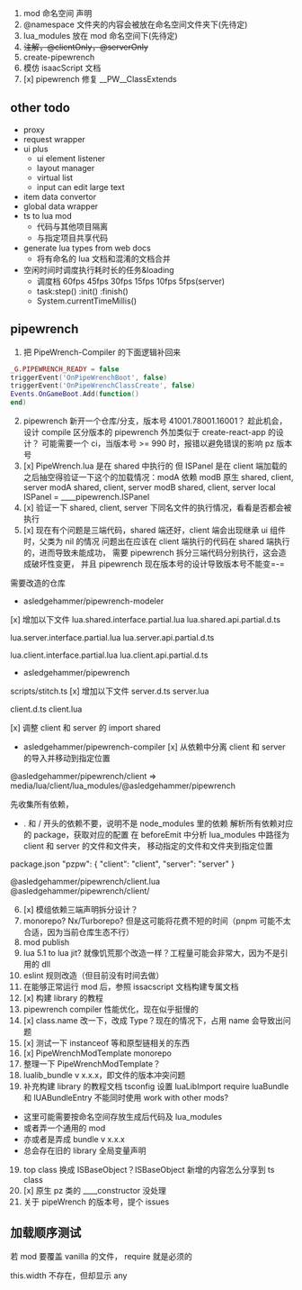 1. mod 命名空间 声明
2. @namespace 文件夹的内容会被放在命名空间文件夹下(先待定)
3. lua_modules 放在 mod 命名空间下(先待定)
4. ~~注解，@clientOnly，@serverOnly~~
5. create-pipewrench
6. 模仿 isaacScript 文档
7. [x] pipewrench 修复 __PW__ClassExtends

## other todo
- proxy
- request wrapper
- ui plus
    - ui element listener
    - layout manager
    - virtual list
    - input can edit large text
- item data convertor
- global data wrapper
- ts to lua mod
    - 代码与其他项目隔离
    - 与指定项目共享代码
- generate lua types from web docs
    - 将有命名的 lua 文档和混淆的文档合并
- 空闲时间时调度执行耗时长的任务&loading
    - 调度档 60fps 45fps 30fps 15fps 10fps 5fps(server)
    - task:step() :init() :finish()
    - System.currentTimeMillis()


## pipewrench
1. 把 PipeWrench-Compiler 的下面逻辑补回来
```lua
_G.PIPEWRENCH_READY = false
triggerEvent('OnPipeWrenchBoot', false)
triggerEvent('OnPipeWrenchClassCreate', false)
Events.OnGameBoot.Add(function()
end)
```
2. pipewrench 新开一个仓库/分支，版本号 41001.78001.16001？
趁此机会，设计 compile 区分版本的 pipewrench
外加类似于 create-react-app 的设计？
可能需要一个 ci，当版本号 >= 990 时，报错以避免错误的影响 pz 版本号
3. [x] PipeWrench.lua 是在 shared 中执行的
但 ISPanel 是在 client 端加载的
之后抽空得验证一下这个的加载情况：modA 依赖 modB
原生 shared, client, server
modA shared, client, server
modB shared, client, server
local ISPanel = ____pipewrench.ISPanel
4. [x] 验证一下 shared, client, server 下同名文件的执行情况，看看是否都会被执行
5. [x] 现在有个问题是三端代码，shared 端还好，client 端会出现继承 ui 组件时，父类为 nil 的情况
问题出在应该在 client 端执行的代码在 shared 端执行的，进而导致未能成功，
需要 pipewrench 拆分三端代码分别执行，这会造成破坏性变更，
并且 pipewrench 现在版本号的设计导致版本号不能变=-=

需要改造的仓库
- asledgehammer/pipewrench-modeler

[x] 增加以下文件
lua.shared.interface.partial.lua
lua.shared.api.partial.d.ts

lua.server.interface.partial.lua
lua.server.api.partial.d.ts

lua.client.interface.partial.lua
lua.client.api.partial.d.ts


- asledgehammer/pipewrench

scripts/stitch.ts
[x] 增加以下文件
server.d.ts
server.lua

client.d.ts
client.lua

[x] 调整 client 和 server 的 import shared


- asledgehammer/pipewrench-compiler
[x] 从依赖中分离 client 和 server 的导入并移动到指定位置

@asledgehammer/pipewrench/client
=>
media/lua/client/lua_modules/@asledgehammer/pipewrench

先收集所有依赖，
- . 和 / 开头的依赖不要，说明不是 node_modules 里的依赖
解析所有依赖对应的 package，获取对应的配置
在 beforeEmit 中分析 lua_modules 中路径为 client 和 server 的文件和文件夹，
移动指定的文件和文件夹到指定位置

package.json
"pzpw": {
  "client": "client",
  "server": "server"
}

@asledgehammer/pipewrench/client.lua
@asledgehammer/pipewrench/client/


6. [x] 模组依赖三端声明拆分设计？
7. monorepo? Nx/Turborepo? 但是这可能将花费不短的时间（pnpm 可能不太合适，因为当前仓库生态不行）
8. mod publish
9. lua 5.1 to lua jit? 就像饥荒那个改造一样？工程量可能会非常大，因为不是引用的 dll
10. eslint 规则改造（但目前没有时间去做）
11. 在能够正常运行 mod 后，参照 issacscript 文档构建专属文档
12. [x] 构建 library 的教程
13. pipewrench compiler 性能优化，现在似乎挺慢的
14. [x] class.name 改一下，改成 Type？现在的情况下，占用 name 会导致出问题
14. [x] 测试一下 instanceof 等和原型链相关的东西
15. [x] PipeWrenchModTemplate monorepo
16. 整理一下 PipeWrenchModTemplate？
17. lualib_bundle v x.x.x，即文件的版本冲突问题
18. 补充构建 library 的教程文档
tsconfig 设置
    luaLibImport require
    luaBundle 和 lUABundleEntry 不能同时使用
work with other mods?
  - 这里可能需要按命名空间存放生成后代码及 lua_modules
  - 或者弄一个通用的 mod
  - 亦或者是弄成 bundle v x.x.x
  - 总会存在旧的 library
全局变量声明
19. top class 换成 ISBaseObject？ISBaseObject 新增的内容怎么分享到 ts class
20. [x] 原生 pz 类的 ____constructor 没处理
21. 关于 pipeWrench 的版本号，提个 issues


## 加载顺序测试

若 mod 要覆盖 vanilla 的文件， require 就是必须的


this.width 不存在，但却显示 any
